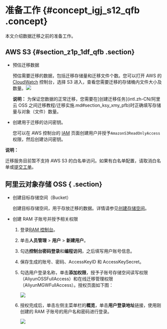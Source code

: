 # 准备工作 {#concept_igj_s12_qfb .concept}

本文介绍数据迁移之前的准备工作。

## AWS S3 {#section_z1p_1df_qfb .section}

-   预估迁移数据

    预估需要迁移的数据，包括迁移存储量和迁移文件个数。您可以打开 AWS 的 [CloudWatch](https://console.aws.amazon.com/cloudwatch/home) 控制台，选择 S3 进入，查看您需要迁移的存储桶内文件大小及数量。![](http://static-aliyun-doc.oss-cn-hangzhou.aliyuncs.com/assets/img/40734/155912244133811_zh-CN.png) 

    **说明：** 为保证您数据的正常迁移，您需要在[创建迁移任务](intl.zh-CN/阿里云 OSS 之间迁移教程/迁移实施.md#section_ksy_xmy_pfb)时正确填写存储量与对象（文件）数量。

-   创建用于迁移的访问密钥。

    您可以在 AWS 控制台的 [IAM](https://console.aws.amazon.com/iam/home) 页面创建用户并授予`AmazonS3ReadOnlyAccess`权限，然后创建访问密钥。


**说明：** 

迁移服务目前暂不支持 AWS S3 的白名单访问。如果有白名单配置，请取消白名单或[提交工单](https://workorder.console.aliyun.com/#/ticket/createIndex)。

## 阿里云对象存储 OSS { .section}

-   创建目标存储空间（Bucket）

    创建目标存储空间，用于存放迁移的数据。详情请参见[创建存储空间](../intl.zh-CN/快速入门/创建存储空间.md#)。

-   创建 RAM 子账号并授予相关权限
    1.  登录[RAM 控制台](https://ram.console.aliyun.com)。
    2.  单击**人员管理** \> **用户** \> **新建用户**。
    3.  勾选**控制台密码登录**和**编程访问**，之后填写用户账号信息。
    4.  保存生成的账号、密码、AccessKeyID 和 AccessKeySecret。
    5.  勾选用户登录名称，单击**添加权限**，授予子账号存储空间读写权限（AliyunOSSFullAccess）和在线迁移管理权限（AliyunMGWFullAccess）。授权页面如下图：

        ![](http://static-aliyun-doc.oss-cn-hangzhou.aliyuncs.com/assets/img/40736/155912244148081_zh-CN.png)

    6.  授权完成后，单击左侧主菜单栏的**概览**，单击**用户登录地址**链接，使用刚创建的 RAM 子账号的用户名和密码进行登录。

        ![](http://static-aliyun-doc.oss-cn-hangzhou.aliyuncs.com/assets/img/40736/155912244148082_zh-CN.png)


